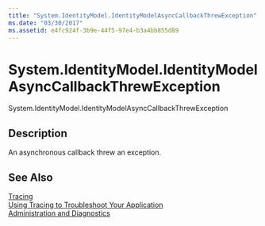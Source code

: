 ```yaml
---
title: "System.IdentityModel.IdentityModelAsyncCallbackThrewException"
ms.date: "03/30/2017"
ms.assetid: e4fc924f-3b9e-44f5-97e4-b3a4bb855d89
---
```

# System.IdentityModel.IdentityModelAsyncCallbackThrewException
System.IdentityModel.IdentityModelAsyncCallbackThrewException  
  
## Description  
 An asynchronous callback threw an exception.  
  
## See Also  
 [Tracing](../../../../../docs/framework/wcf/diagnostics/tracing/index.md)  
 [Using Tracing to Troubleshoot Your Application](../../../../../docs/framework/wcf/diagnostics/tracing/using-tracing-to-troubleshoot-your-application.md)  
 [Administration and Diagnostics](../../../../../docs/framework/wcf/diagnostics/index.md)
